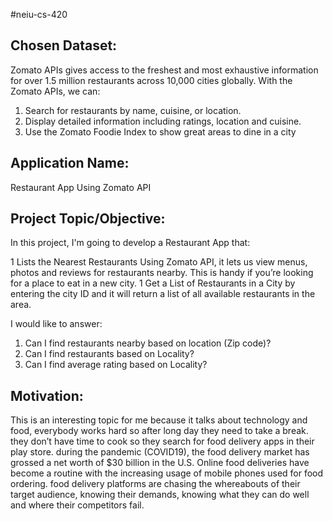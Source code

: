 #neiu-cs-420

## Chosen Dataset: 

Zomato APIs gives access to the freshest and most exhaustive information for over 1.5 million restaurants across 10,000 cities globally. With the Zomato APIs, we can:
1.	Search for restaurants by name, cuisine, or location.
1.	Display detailed information including ratings, location and cuisine.
1.	Use the Zomato Foodie Index to show great areas to dine in a city

## Application Name:
Restaurant App Using Zomato API


## Project Topic/Objective:

In this project, I'm going to develop a Restaurant App that:

1	Lists the Nearest Restaurants Using Zomato API, it lets us view menus, photos and reviews for restaurants nearby. This is handy if you’re looking for a place to eat in a new city.
1	Get a List of Restaurants in a City by entering the city ID and it will return a list of all available restaurants in the area.

   I would like to answer:

1.	Can I find restaurants nearby based on location (Zip code)?  
1.	Can I find restaurants based on Locality?
1.	Can I find average rating based on Locality?

## Motivation:

This is an interesting topic for me because it talks about technology and food, everybody works hard so after long day they need to take a break. they don’t have time to cook so they search for food delivery apps in their play store. 
during the pandemic (COVID19), the food delivery market has grossed a net worth of $30 billion in the U.S. Online food deliveries have become a routine with the increasing usage of mobile phones used for food ordering. food delivery platforms are chasing the whereabouts of their target audience, knowing their demands, knowing what they can do well and where their competitors fail.



